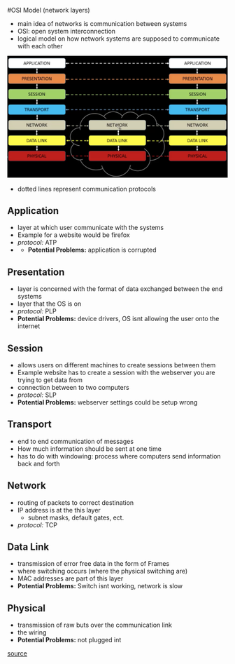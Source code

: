 #OSI Model (network layers)


- main idea of networks is communication between systems
- OSI: open system interconnection
- logical model on how network systems are supposed to communicate with each other

![7 network layers](pictures/network-layers.png)

- dotted lines represent communication protocols

## Application
- layer at which user communicate with the systems
- Example for a website would be firefox
- *protocol:* ATP 
- - **Potential Problems:** application is corrupted

## Presentation
- layer is concerned with the format of data exchanged between the end systems
- layer that the OS is on
- *protocol:* PLP 
- **Potential Problems:** device drivers, OS isnt allowing the user onto the internet 


## Session
- allows users on different machines to create sessions between them
- Example website has to create a session with the webserver you are trying to get data from
- connection between to two computers
- *protocol:* SLP 
- **Potential Problems:** webserver settings could be setup wrong


## Transport
- end to end communication of messages
- How much information should be sent at one time
- has to do with windowing: process where computers send information back and forth

## Network
- routing of packets to correct destination
- IP address is at the this layer
	- subnet masks, default gates, ect.
-  *protocol:* TCP

## Data Link
- transmission of error free data in the form of Frames
- where switching occurs (where the physical switching are)
- MAC addresses are part of this layer
- **Potential Problems:** Switch isnt working, network is slow

## Physical
- transmission of raw buts over the communication link
- the wiring
- **Potential Problems:** not plugged int

[source](https://www.youtube.com/watch?v=HEEnLZV2wGI)
